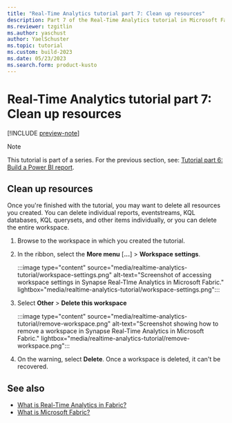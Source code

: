 ```yaml
---
title: "Real-Time Analytics tutorial part 7: Clean up resources"
description: Part 7 of the Real-Time Analytics tutorial in Microsoft Fabric.
ms.reviewer: tzgitlin
ms.author: yaschust
author: YaelSchuster
ms.topic: tutorial
ms.custom: build-2023
ms.date: 05/23/2023
ms.search.form: product-kusto
---
```

# Real-Time Analytics tutorial part 7: Clean up resources

[!INCLUDE [preview-note](../includes/preview-note.md)]

> [!NOTE]
> This tutorial is part of a series. For the previous section, see:  [Tutorial part 6: Build a Power BI report](tutorial-6-build-report.md).

## Clean up resources

Once you're finished with the tutorial, you may want to delete all resources you created. You can delete individual reports, eventstreams, KQL databases, KQL querysets, and other items individually, or you can delete the entire workspace.

1. Browse to the workspace in which you created the tutorial.
1. In the ribbon, select the **More menu** [**...**] > **Workspace settings**.

    :::image type="content" source="media/realtime-analytics-tutorial/workspace-settings.png" alt-text="Screenshot of accessing workspace settings in Synapse Real-TIme Analytics in Microsoft Fabric." lightbox="media/realtime-analytics-tutorial/workspace-settings.png":::

1. Select **Other** > **Delete this workspace**

    :::image type="content" source="media/realtime-analytics-tutorial/remove-workspace.png" alt-text="Screenshot showing how to remove a workspace in Synapse Real-Time Analytics in Microsoft Fabric." lightbox="media/realtime-analytics-tutorial/remove-workspace.png":::

1. On the warning, select **Delete**. Once a workspace is deleted, it can't be recovered.

## See also

* [What is Real-Time Analytics in Fabric?](overview.md)
* [What is Microsoft Fabric?](../get-started/microsoft-fabric-overview.md)

